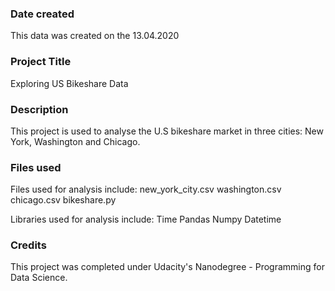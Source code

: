 ### Date created
This data was created on the 13.04.2020

### Project Title
Exploring US Bikeshare Data


### Description
This project is used to analyse the U.S bikeshare market in three cities: New York, Washington and Chicago. 

### Files used
Files used for analysis include:
new_york_city.csv
washington.csv
chicago.csv
bikeshare.py

Libraries used for analysis include:
Time
Pandas
Numpy
Datetime

### Credits
This project was completed under Udacity's Nanodegree - Programming for Data Science.





